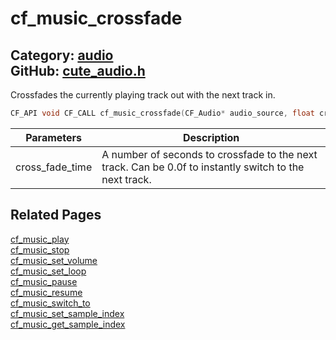 [](../header.md ':include')

# cf_music_crossfade

Category: [audio](/api_reference?id=audio)  
GitHub: [cute_audio.h](https://github.com/RandyGaul/cute_framework/blob/master/include/cute_audio.h)  
---

Crossfades the currently playing track out with the next track in.

```cpp
CF_API void CF_CALL cf_music_crossfade(CF_Audio* audio_source, float cross_fade_time);
```

Parameters | Description
--- | ---
cross_fade_time | A number of seconds to crossfade to the next track. Can be 0.0f to instantly switch to the next track.

## Related Pages

[cf_music_play](/audio/cf_music_play.md)  
[cf_music_stop](/audio/cf_music_stop.md)  
[cf_music_set_volume](/audio/cf_music_set_volume.md)  
[cf_music_set_loop](/audio/cf_music_set_loop.md)  
[cf_music_pause](/audio/cf_music_pause.md)  
[cf_music_resume](/audio/cf_music_resume.md)  
[cf_music_switch_to](/audio/cf_music_switch_to.md)  
[cf_music_set_sample_index](/audio/cf_music_set_sample_index.md)  
[cf_music_get_sample_index](/audio/cf_music_get_sample_index.md)  
